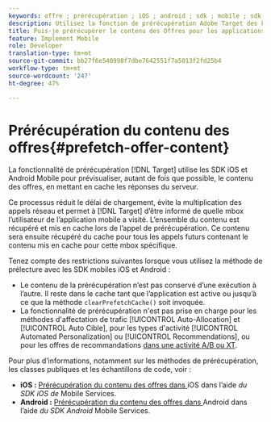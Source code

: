 ```yaml
---
keywords: offre ; prérécupération ; iOS ; android ; sdk ; mobile ; sdk mobile ; sdk mobile
description: Utilisez la fonction de prérécupération Adobe Target des kits SDK mobiles iOS et Android pour récupérer le contenu des offres le plus souvent possible en mettant en cache les réponses du serveur.
title: Puis-je prérécupérer le contenu des Offres pour les applications mobiles ?
feature: Implement Mobile
role: Developer
translation-type: tm+mt
source-git-commit: bb27f6e540998f7dbe7642551f7a5013f2fd25b4
workflow-type: tm+mt
source-wordcount: '247'
ht-degree: 47%

---
```



# Prérécupération du contenu des offres{#prefetch-offer-content}

La fonctionnalité de prérécupération [!DNL Target] utilise les SDK iOS et Android Mobile pour prévisualiser, autant de fois que possible, le contenu des offres, en mettant en cache les réponses du serveur.

Ce processus réduit le délai de chargement, évite la multiplication des appels réseau et permet à [!DNL Target] d’être informé de quelle mbox l’utilisateur de l’application mobile a visité. L’ensemble du contenu est récupéré et mis en cache lors de l’appel de prérécupération. Ce contenu sera ensuite récupéré du cache pour tous les appels futurs contenant le contenu mis en cache pour cette mbox spécifique.

Tenez compte des restrictions suivantes lorsque vous utilisez la méthode de prélecture avec les SDK mobiles iOS et Android :

* Le contenu de la prérécupération n’est pas conservé d’une exécution à l’autre. Il reste dans le cache tant que l’application est active ou jusqu’à ce que la méthode `clearPrefetchCache()` soit invoquée.
* La fonctionnalité de prérécupération n&#39;est pas prise en charge pour les méthodes d&#39;affectation de trafic [!UICONTROL Auto-Allocation] et [!UICONTROL Auto Cible], pour les types d&#39;activité [!UICONTROL Automated Personalization] ou [!UICONTROL Recommendations], ou pour les offres de recommandations [dans une activité A/B ou XT](/help/c-recommendations/recommendations-as-an-offer.md).

Pour plus d’informations, notamment sur les méthodes de prérécupération, les classes publiques et les échantillons de code, voir :

* **iOS :**  [Prérécupération du contenu des offres dans ](https://experienceleague.adobe.com/docs/mobile-services/ios/target-ios/c-mob-target-prefetch-ios.html) iOS dans l’aide *du SDK iOS de* Mobile Services.
* **Android :**  [Prérécupération du contenu des offres dans ](https://experienceleague.adobe.com/docs/mobile-services/android/target-android/c-mob-target-prefetch-android.html) Android dans l’aide *du SDK Android* Mobile Services.
